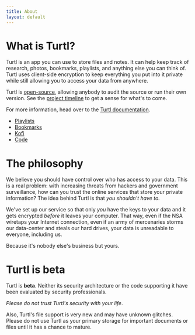 ```yaml
---
title: About
layout: default
---
```


What is Turtl?
==============

Turtl is an app you can use to store files and notes. It can help keep track of
research, photos, bookmarks, playlists, and anything else you can think of.
Turtl uses client-side encryption to keep everything you put into it private
while still allowing you to access your data from anywhere.

Turtl is [open-source](https://github.com/turtl), allowing anybody to audit the
source or run their own version. See the [project timeline](https://github.com/turtl/js/issues/milestones)
to get a sense for what's to come.

For more information, head over to the [Turtl documentation](/docs).

<ul class="screenshots">
    <li class="playlist">
        <a rel="modal 800" target="_blank" title="Playlist board" href="/images/home/screens/playlist.jpg"><span>Playlists</span></a>
    </li>
    <li class="bookmarks">
        <a rel="modal 800" target="_blank" title="Bookmarks" href="/images/home/screens/bookmarks.jpg"><span>Bookmarks</span></a>
    </li>
    <li class="kofi">
        <a rel="modal 800" target="_blank" title="Kofi guarding a ball" href="/images/home/screens/kofi.jpg"><span>Kofi</span></a>
    </li>
    <li class="code">
        <a rel="modal 800" target="_blank" title="Code snippets" href="/images/home/screens/code.jpg"><span>Code</span></a>
    </li>
</ul>

The philosophy
==============

We believe you should have control over who has access to your data. This is a
real problem: with increasing threats from hackers and government surveillance,
how can you trust the online services that store your private information? The
idea behind Turtl is that _you shouldn't have to._

We've set up our service so that only _you_ have the keys to your data and it
gets encrypted _before_ it leaves your computer. That way, even if the NSA
wiretaps your Internet connection, even if an army of mercenaries storms our
data-center and steals our hard drives, your data is unreadable to everyone,
including us.

Because it's nobody else's business but yours.

Turtl is beta
=============

Turtl is __beta__. Neither its security architecture or the code
supporting it have been evaluated by security professionals.

*Please do not trust Turtl's security with your life*.

Also, Turtl's file support is very new and may have unknown glitches. Please do
not use Turtl as your primary storage for important documents or files until it
has a chance to mature.

